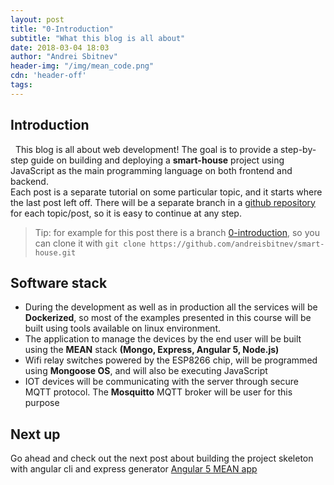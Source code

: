 ```yaml
---
layout: post
title: "0-Introduction"
subtitle: "What this blog is all about"
date: 2018-03-04 18:03
author: "Andrei Sbitnev"
header-img: "/img/mean_code.png"
cdn: 'header-off'
tags:
---
```

## Introduction

&nbsp; This blog is all about web development! The goal is to provide a step-by-step guide on building and deploying a <b>smart-house</b> project using JavaScript as the main programming language on both frontend and backend.<br>
Each post is a separate tutorial on some particular topic, and it starts where the last post left off. There will be a separate branch in a [github repository](https://github.com/andreisbitnev/smart-house) for each topic/post, so it is easy to continue at any step.
>Tip: for example for this post there is a branch [0-introduction](https://github.com/andreisbitnev/smart-house/tree/0-introduction), so you can clone it with `git clone https://github.com/andreisbitnev/smart-house.git`

## Software stack
<ul>
    <li>
        During the development as well as in production all the services will be <b>Dockerized</b>, so most of the examples presented in this course will be built using tools available on linux environment.
    </li>
    <li>
        The application to manage the devices by the end user will be built using the <b>MEAN</b> stack <b>(Mongo, Express, Angular 5, Node.js)</b>
    </li>
    <li>
        Wifi relay switches powered by the ESP8266 chip, will be programmed using <b>Mongoose OS</b>, and will also be executing JavaScript
    </li>
    <li>
        IOT devices will be communicating with the server through secure MQTT protocol. The <b>Mosquitto</b> MQTT broker will be user for this purpose
    </li>
</ul>

## Next up
Go ahead and check out the next post about building the project skeleton with angular cli and express generator [Angular 5 MEAN app](/2018/02/22/1-mean-app/)